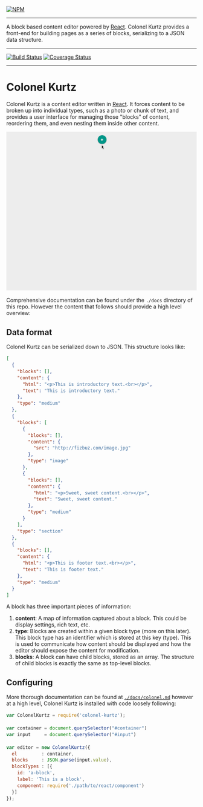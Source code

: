 [![NPM](https://nodei.co/npm/colonel-kurtz.png?compact=true)](https://npmjs.org/package/colonel-kurtz)

---

A block based content editor powered by
[React](http://facebook.github.io/react/). Colonel Kurtz provides a
front-end for building pages as a series of blocks, serializing to a
JSON data structure.

---

[![Build Status](https://travis-ci.org/vigetlabs/colonel-kurtz.png?branch=master)](https://travis-ci.org/vigetlabs/colonel-kurtz)
[![Coverage Status](https://coveralls.io/repos/vigetlabs/colonel-kurtz/badge.svg)](https://coveralls.io/r/vigetlabs/colonel-kurtz)

---

# Colonel Kurtz

Colonel Kurtz is a content editor written in
[React](http://facebook.github.io/react/). It forces content to be
broken up into individual types, such as a photo or chunk of text, and
provides a user interface for managing those "blocks" of content,
reordering them, and even nesting them inside other content.

![colonel](./docs/assets/colonel-kurzt.gif)

Comprehensive documentation can be found under the `./docs` directory
of this repo. However the content that follows should provide a high
level overview:

## Data format

Colonel Kurtz can be serialized down to JSON. This structure looks like:

```json
[
  {
    "blocks": [],
    "content": {
      "html": "<p>This is introductory text.<br></p>",
      "text": "This is introductory text."
    },
    "type": "medium"
  },
  {
    "blocks": [
      {
        "blocks": [],
        "content": {
          "src": "http://fizbuz.com/image.jpg"
        },
        "type": "image"
      },
      {
        "blocks": [],
        "content": {
          "html": "<p>Sweet, sweet content.<br></p>",
          "text": "Sweet, sweet content."
        },
        "type": "medium"
      }
    ],
    "type": "section"
  },
  {
    "blocks": [],
    "content": {
      "html": "<p>This is footer text.<br></p>",
      "text": "This is footer text."
    },
    "type": "medium"
  }
]
```

A block has three important pieces of information:

1. **content**: A map of information captured about a block. This
could be display settings, rich text, etc.
2. **type**: Blocks are created within a given block type (more on
   this later). This block type has an identifier which is stored at
   this key (type). This is used to communicate how content should be
   displayed and how the editor should expose the content for
   modification.
3. **blocks**: A block can have child blocks, stored as an array. The structure of child
   blocks is exactly the same as top-level blocks.

## Configuring

More thorough documentation can be found at
[`./docs/colonel.md`](https://github.com/vigetlabs/colonel-kurtz/blob/master/docs/colonel.md)
however at a high level, Colonel Kurtz is installed with code loosely following:

```javascript
var ColonelKurtz = require('colonel-kurtz');

var container = document.querySelector("#container")
var input     = document.querySelector("#input")

var editor = new ColonelKurtz({
  el         : container,
  blocks     : JSON.parse(input.value),
  blockTypes : [{
    id: 'a-block',
    label: 'This is a block',
    component: require('./path/to/react/component')
  }]
});
```
